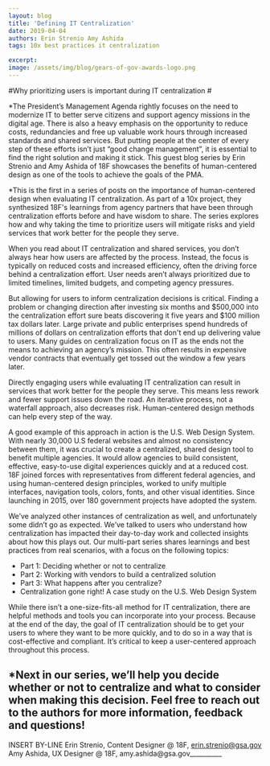 ```yaml
---
layout: blog
title: 'Defining IT Centralization'
date: 2019-04-04
authors: Erin Strenio Amy Ashida
tags: 10x best practices it centralization

excerpt:
image: /assets/img/blog/gears-of-gov-awards-logo.png
---
```

#Why prioritizing users is important during IT centralization #

*The President’s Management Agenda rightly focuses on the need to modernize IT to better serve citizens and support agency missions in the digital age. There is also a heavy emphasis on the opportunity to reduce costs, redundancies and free up valuable work hours through increased standards and shared services. But putting people at the center of every step of these efforts isn’t just “good change management”, it is essential to find the right solution and making it stick.  This guest blog series by Erin Strenio and Amy Ashida of 18F showcases the benefits of human-centered design as one of the tools to achieve the goals of the PMA.

*This is the first in a series of posts on the importance of human-centered design when evaluating IT centralization. As part of a 10x project, they synthesized 18F's learnings from agency partners that have been through centralization efforts before and have wisdom to share. The series explores how and why taking the time to prioritize users will mitigate risks and yield services that work better for the people they serve. 

When you read about IT centralization and shared services, you don’t always hear how users are affected by the process. Instead, the focus is typically on reduced costs and increased efficiency, often the driving force behind a centralization effort. User needs aren’t always prioritized due to limited timelines, limited budgets, and competing agency pressures.

But allowing for users to inform centralization decisions is critical. Finding a problem or changing direction after investing six months and $500,000 into the centralization effort sure beats discovering it five years and $100 million tax dollars later.
Large private and public enterprises spend hundreds of millions of dollars on centralization efforts that don't end up delivering value to users. Many guides on centralization focus on IT as the ends not the means to achieving an agency’s mission. This often results in expensive vendor contracts that eventually get tossed out the window a few years later.

Directly engaging users while evaluating IT centralization can result in services that work better for the people they serve. This means less rework and fewer support issues down the road. An iterative process, not a waterfall approach, also decreases risk. Human-centered design methods can help every step of the way.

A good example of this approach in action is the U.S. Web Design System. With nearly 30,000 U.S federal websites and almost no consistency between them, it was crucial to create a centralized, shared design tool to benefit multiple agencies. It would allow agencies to build consistent, effective, easy-to-use digital experiences quickly and at a reduced cost. 18F joined forces with representatives from different federal agencies, and using human-centered design principles, worked to unify multiple interfaces, navigation tools, colors, fonts, and other visual identities. Since launching in 2015, over 180 government projects have adopted the system. 

We’ve analyzed other instances of centralization as well, and unfortunately some didn’t go as expected. We’ve talked to users who understand how centralization has impacted their day-to-day work and collected insights about how this plays out.
Our multi-part series shares learnings and best practices from real scenarios, with a focus on the following topics: 

 * Part 1: Deciding whether or not to centralize
 * Part 2: Working with vendors to build a centralized solution
 * Part 3: What happens after you centralize?
 * Centralization gone right! A case study on the U.S. Web Design System
 
While there isn’t a one-size-fits-all method for IT centralization, there are helpful methods and tools you can incorporate into your process. Because at the end of the day, the goal of IT centralization should be to get your users to where they want to be more quickly, and to do so in a way that is cost-effective and compliant. It’s critical to keep a user-centered approach throughout this process. 

*Next in our series, we’ll help you decide whether or not to centralize and what to consider when making this decision. Feel free to reach out to the authors for more information, feedback and questions!
---------------------------------------
INSERT BY-LINE
Erin Strenio, Content Designer @ 18F, erin.strenio@gsa.gov
Amy Ashida, UX Designer @ 18F, amy.ashida@gsa.gov__________
